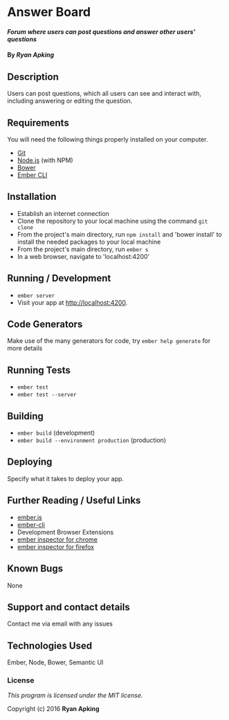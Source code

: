 # Answer Board

#### _Forum where users can post questions and answer other users' questions_

#### By _**Ryan Apking**_

## Description

Users can post questions, which all users can see and interact with, including answering or editing the question.

## Requirements

You will need the following things properly installed on your computer.

* [Git](http://git-scm.com/)
* [Node.js](http://nodejs.org/) (with NPM)
* [Bower](http://bower.io/)
* [Ember CLI](http://ember-cli.com/)

## Installation

* Establish an internet connection
* Clone the repository to your local machine using the command `git clone`
* From the project's main directory, run `npm install` and 'bower install' to install the needed packages to your local machine
* From the project's main directory, run `ember s`
* In a web browser, navigate to 'localhost:4200'

## Running / Development

* `ember server`
* Visit your app at [http://localhost:4200](http://localhost:4200).

## Code Generators

Make use of the many generators for code, try `ember help generate` for more details

## Running Tests

* `ember test`
* `ember test --server`

## Building

* `ember build` (development)
* `ember build --environment production` (production)

## Deploying

Specify what it takes to deploy your app.

## Further Reading / Useful Links

* [ember.js](http://emberjs.com/)
* [ember-cli](http://ember-cli.com/)
* Development Browser Extensions
* [ember inspector for chrome](https://chrome.google.com/webstore/detail/ember-inspector/bmdblncegkenkacieihfhpjfppoconhi)
* [ember inspector for firefox](https://addons.mozilla.org/en-US/firefox/addon/ember-inspector/)

## Known Bugs

None

## Support and contact details

Contact me via email with any issues

## Technologies Used

Ember, Node, Bower, Semantic UI

### License

*This program is licensed under the MIT license.*

Copyright (c) 2016 **Ryan Apking**
